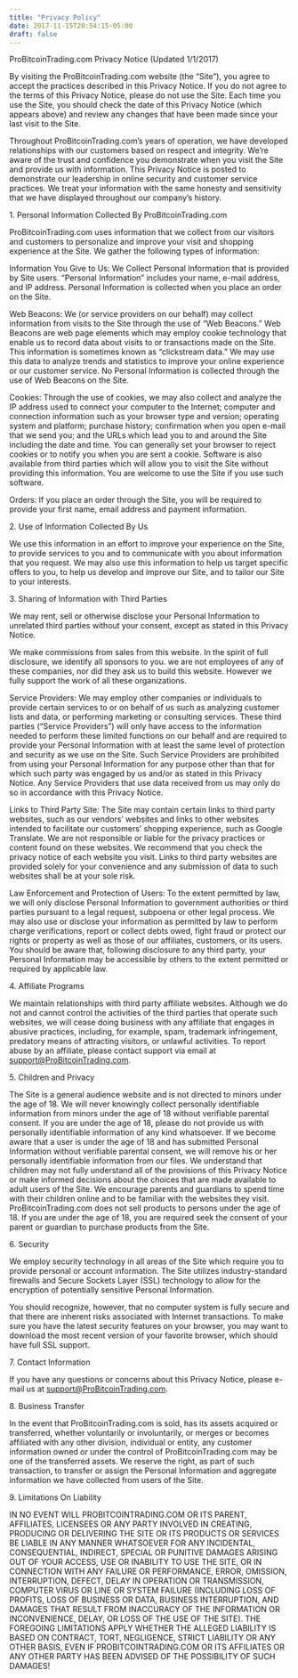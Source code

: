 ```yaml
---
title: "Privacy Policy"
date: 2017-11-15T20:54:15-05:00
draft: false
---
```


ProBitcoinTrading.com Privacy Notice (Updated 1/1/2017)

By visiting the ProBitcoinTrading.com website (the “Site”), you agree to accept the practices described in this Privacy Notice. If you do not agree to the terms of this Privacy Notice, please do not use the Site. Each time you use the Site, you should check the date of this Privacy Notice (which appears above) and review any changes that have been made since your last visit to the Site.

Throughout ProBitcoinTrading.com’s years of operation, we have developed relationships with our customers based on respect and integrity. We’re aware of the trust and confidence you demonstrate when you visit the Site and provide us with information. This Privacy Notice is posted to demonstrate our leadership in online security and customer service practices. We treat your information with the same honesty and sensitivity that we have displayed throughout our company’s history.

1\. Personal Information Collected By ProBitcoinTrading.com

ProBitcoinTrading.com uses information that we collect from our visitors and customers to personalize and improve your visit and shopping experience at the Site. We gather the following types of information:

Information You Give to Us: We Collect Personal Information that is provided by Site users. “Personal Information” includes your name, e-mail address, and IP address. Personal Information is collected when you place an order on the Site.

Web Beacons: We (or service providers on our behalf) may collect information from visits to the Site through the use of “Web Beacons.” Web Beacons are web page elements which may employ cookie technology that enable us to record data about visits to or transactions made on the Site. This information is sometimes known as “clickstream data.” We may use this data to analyze trends and statistics to improve your online experience or our customer service. No Personal Information is collected through the use of Web Beacons on the Site.

Cookies: Through the use of cookies, we may also collect and analyze the IP address used to connect your computer to the Internet; computer and connection information such as your browser type and version; operating system and platform; purchase history; confirmation when you open e-mail that we send you; and the URLs which lead you to and around the Site including the date and time. You can generally set your browser to reject cookies or to notify you when you are sent a cookie. Software is also available from third parties which will allow you to visit the Site without providing this information. You are welcome to use the Site if you use such software.

Orders: If you place an order through the Site, you will be required to provide your first name, email address and payment information.

2\. Use of Information Collected By Us

We use this information in an effort to improve your experience on the Site, to provide services to you and to communicate with you about information that you request. We may also use this information to help us target specific offers to you, to help us develop and improve our Site, and to tailor our Site to your interests.

3\. Sharing of Information with Third Parties

We may rent, sell or otherwise disclose your Personal Information to unrelated third parties without your consent, except as stated in this Privacy Notice.

We make commissions from sales from this website. In the spirit of full disclosure, we identify all sponsors to you. we are not employees of any of these companies, nor did they ask us to build this website. However we fully support the work of all these organizations.

Service Providers: We may employ other companies or individuals to provide certain services to or on behalf of us such as analyzing customer lists and data, or performing marketing or consulting services. These third parties (“Service Providers”) will only have access to the information needed to perform these limited functions on our behalf and are required to provide your Personal Information with at least the same level of protection and security as we use on the Site. Such Service Providers are prohibited from using your Personal Information for any purpose other than that for which such party was engaged by us and/or as stated in this Privacy Notice. Any Service Providers that use data received from us may only do so in accordance with this Privacy Notice.

Links to Third Party Site: The Site may contain certain links to third party websites, such as our vendors’ websites and links to other websites intended to facilitate our customers’ shopping experience, such as Google Translate. We are not responsible or liable for the privacy practices or content found on these websites. We recommend that you check the privacy notice of each website you visit. Links to third party websites are provided solely for your convenience and any submission of data to such websites shall be at your sole risk.

Law Enforcement and Protection of Users: To the extent permitted by law, we will only disclose Personal Information to government authorities or third parties pursuant to a legal request, subpoena or other legal process. We may also use or disclose your information as permitted by law to perform charge verifications, report or collect debts owed, fight fraud or protect our rights or property as well as those of our affiliates, customers, or its users. You should be aware that, following disclosure to any third party, your Personal Information may be accessible by others to the extent permitted or required by applicable law.

4\. Affiliate Programs

We maintain relationships with third party affiliate websites. Although we do not and cannot control the activities of the third parties that operate such websites, we will cease doing business with any affiliate that engages in abusive practices, including, for example, spam, trademark infringement, predatory means of attracting visitors, or unlawful activities. To report abuse by an affiliate, please contact support via email at support@ProBitcoinTrading.com.

5\. Children and Privacy

The Site is a general audience website and is not directed to minors under the age of 18\. We will never knowingly collect personally identifiable information from minors under the age of 18 without verifiable parental consent. If you are under the age of 18, please do not provide us with personally identifiable information of any kind whatsoever. If we become aware that a user is under the age of 18 and has submitted Personal Information without verifiable parental consent, we will remove his or her personally identifiable information from our files. We understand that children may not fully understand all of the provisions of this Privacy Notice or make informed decisions about the choices that are made available to adult users of the Site. We encourage parents and guardians to spend time with their children online and to be familiar with the websites they visit. ProBitcoinTrading.com does not sell products to persons under the age of 18\. If you are under the age of 18, you are required seek the consent of your parent or guardian to purchase products from the Site.

6\. Security

We employ security technology in all areas of the Site which require you to provide personal or account information. The Site utilizes industry-standard firewalls and Secure Sockets Layer (SSL) technology to allow for the encryption of potentially sensitive Personal Information.

You should recognize, however, that no computer system is fully secure and that there are inherent risks associated with Internet transactions. To make sure you have the latest security features on your browser, you may want to download the most recent version of your favorite browser, which should have full SSL support.

7\. Contact Information

If you have any questions or concerns about this Privacy Notice, please e-mail us at support@ProBitcoinTrading.com.

8\. Business Transfer

In the event that ProBitcoinTrading.com is sold, has its assets acquired or transferred, whether voluntarily or involuntarily, or merges or becomes affiliated with any other division, individual or entity, any customer information owned or under the control of ProBitcoinTrading.com may be one of the transferred assets. We reserve the right, as part of such transaction, to transfer or assign the Personal Information and aggregate information we have collected from users of the Site.

9\. Limitations On Liability

IN NO EVENT WILL PROBITCOINTRADING.COM OR ITS PARENT, AFFILIATES, LICENSEES OR ANY PARTY INVOLVED IN CREATING, PRODUCING OR DELIVERING THE SITE OR ITS PRODUCTS OR SERVICES BE LIABLE IN ANY MANNER WHATSOEVER FOR ANY INCIDENTAL, CONSEQUENTIAL, INDIRECT, SPECIAL OR PUNITIVE DAMAGES ARISING OUT OF YOUR ACCESS, USE OR INABILITY TO USE THE SITE, OR IN CONNECTION WITH ANY FAILURE OR PERFORMANCE, ERROR, OMISSION, INTERRUPTION, DEFECT, DELAY IN OPERATION OR TRANSMISSION, COMPUTER VIRUS OR LINE OR SYSTEM FAILURE (INCLUDING LOSS OF PROFITS, LOSS OF BUSINESS OR DATA, BUSINESS INTERRUPTION, AND DAMAGES THAT RESULT FROM INACCURACY OF THE INFORMATION OR INCONVENIENCE, DELAY, OR LOSS OF THE USE OF THE SITE). THE FOREGOING LIMITATIONS APPLY WHETHER THE ALLEGED LIABILITY IS BASED ON CONTRACT, TORT, NEGLIGENCE, STRICT LIABILITY OR ANY OTHER BASIS, EVEN IF PROBITCOINTRADING.COM OR ITS AFFILIATES OR ANY OTHER PARTY HAS BEEN ADVISED OF THE POSSIBILITY OF SUCH DAMAGES!
